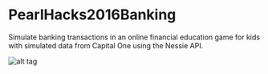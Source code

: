 # PearlHacks2016Banking
Simulate banking transactions in an online financial education game for kids with simulated data from Capital One using the Nessie API.

![alt tag](https://raw.githubusercontent.com/lilyz622/PearlHacks2016Banking/master/images/makebank.jpg)
